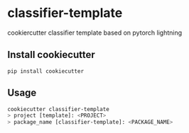 # classifier-template

cookiercutter classifier template based on pytorch lightning

## Install cookiecutter

`pip install cookiecutter`

## Usage

```bash
cookiecutter classifier-template
> project [template]: <PROJECT>
> package_name [classifier-template]: <PACKAGE_NAME>
```
